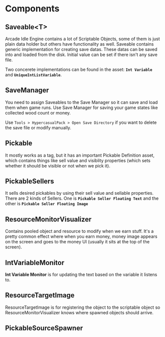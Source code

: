 # Components


## Saveable\<T>

Arcade Idle Engine contains a lot of Scriptable Objects, some of them is just plain data holder but others have functionality as well. Saveable contains generic implementation for creating save datas. These datas can be saved into and loaded from the disk. Initial value can be set if there isn't any save file.

Two concerete implementations can be found in the asset:
**`Int Variable`** and **`UniqueIntListVariable`**.


## SaveManager

You need to assign Saveables to the Save Manager so it can save and load them when game runs. Use Save Manager for saving your game states like collected wood count or money.

Use `Tools > HypercasualPack > Open Save Directory` if you want to delete the save file or modify manually.


## Pickable

It mostly works as a tag, but it has an important Pickable Definition asset, which contains things like sell value and visiblity properties (which sets whether it should be visible or not when we pick it).


## PickableSellers

It sells desired pickables by using their sell value and sellable properties. There are 2 kinds of Sellers. One is **`Pickable Seller Floating Text`** and the other is **`Pickable Seller Floating Image`**

## ResourceMonitorVisualizer

Contains pooled object and resource to modify when we earn stuff. It's a pretty common effect where when you earn money, money image appears on the screen and goes to the money UI (usually it sits at the top of the screen).     
         
         
## IntVariableMonitor     

**Int Variable Monitor** is for updating the text based on the variable it listens to.


## ResourceTargetImage

ResourceTargetImage is for registering the object to the scriptable object so ResourceMonitorVisualizer knows where spawned objects should arrive.


## PickableSourceSpawner

